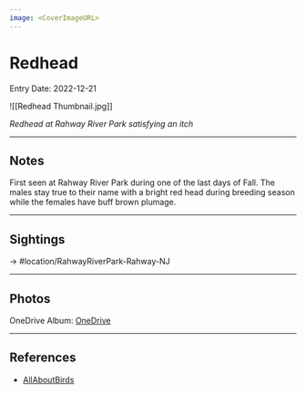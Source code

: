 ```yaml
---
image: <CoverImageURL>
---
```


# Redhead
Entry Date: 2022-12-21

![[Redhead Thumbnail.jpg]]

*Redhead at Rahway River Park satisfying an itch*

---------------------------------------------------------------
## Notes

First seen at Rahway River Park during one of the last days of Fall. The males stay true to their name with a bright red head during breeding season while the females have buff brown plumage.

---------------------------------------------------------------
## Sightings

-> #location/RahwayRiverPark-Rahway-NJ 

---------------------------------------------------------------
## Photos
OneDrive Album: [OneDrive](https://1drv.ms/u/s!AvaIuMdCo_w-hMN4gna8xQWNCwJ2Dg?e=AJQPuf)

---------------------------------------------------------------
## References
- [AllAboutBirds](https://www.allaboutbirds.org/guide/Redhead/overview)